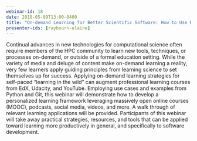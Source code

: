 ```yaml
---
webinar-id: 18
date: 2018-05-09T13:00-0400
title: "On-demand Learning for Better Scientific Software: How to Use Resources & Technology to Optimize your Productivity"
presenter-ids: [raybourn-elaine]
---
```

Continual advances in new technologies for computational science often
require members of the HPC community to learn new tools, techniques,
or processes on-demand, or outside of a formal education
setting. While the variety of media and deluge of content make
on-demand learning a reality, very few learners apply guiding
principles from learning science to set themselves up for
success. Applying on-demand learning strategies for self-paced
“learning in the wild” can augment professional learning courses from
EdX, Udacity, and YouTube. Employing use cases and examples from
Python and Git, this webinar will demonstrate how to develop a
personalized learning framework leveraging massively open online
courses (MOOC), podcasts, social media, videos, and more. A walk
through of relevant learning applications will be
provided. Participants of this webinar will take away practical
strategies, resources, and tools that can be applied toward learning
more productively in general, and specifically to software
development.
